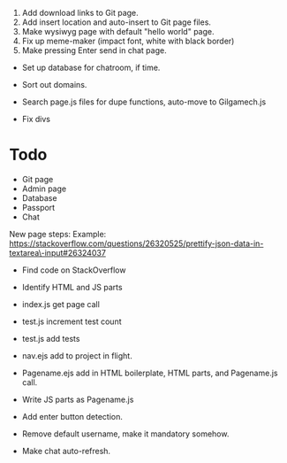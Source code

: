 1. Add download links to Git page.
2. Add insert location and auto-insert to Git page files. 
3. Make wysiwyg page with default "hello world" page. 
4. Fix up meme-maker (impact font, white with black border)
5. Make pressing Enter send in chat page.
- Set up database for chatroom, if time.
- Sort out domains.

- Search page.js files for dupe functions, auto-move to Gilgamech.js
- Fix divs

# Todo
- Git page
- Admin page
- Database
- Passport
- Chat

New page steps:
Example: 
https://stackoverflow.com/questions/26320525/prettify-json-data-in-textarea\-input#26324037
- Find code on StackOverflow
- Identify HTML and JS parts
- index.js get page call
- test.js increment test count
- test.js add tests
- nav.ejs add to project in flight.
- Pagename.ejs add in HTML boilerplate, HTML parts, and Pagename.js call.
- Write JS parts as Pagename.js


- Add enter button detection.
- Remove default username, make it mandatory somehow. 
- Make chat auto-refresh.

